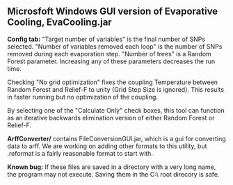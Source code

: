 ## Microsfoft Windows GUI version of Evaporative Cooling, EvaCooling.jar ##

**Config tab:** "Target number of variables" is the final number of SNPs selected.  "Number of variables removed each loop" is the number of SNPs removed during each evaporation step.  "Number of trees" is a Random Forest parameter.  Increasing any of these parameters decreases the run time.

Checking "No grid optimization" fixes the coupling Temperature between Random Forest and Relief-F to unity (Grid Step Size is ignored).  This results in faster running but no optimization of the coupling.

By selecting one of the "Calculate Only" check boxes, this tool can function as an iterative backwards elimination version of either Random Forest or Relief-F.

**ArffConverter/** contains FileConversionGUI.jar, which is a gui for converting data to arff.  We are  working on adding other formats to this utility, but .reformat is a fairly reasonable format to start with.

**Known bug:** If these files are saved in a directory with a very long name, the program may not execute.  Saving them in the C:\ root direcory is safe.
